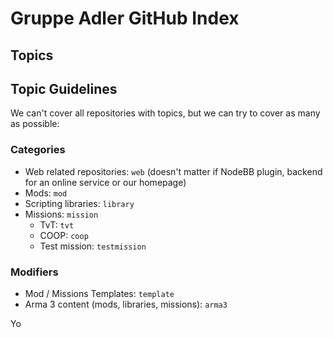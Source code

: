 # Gruppe Adler GitHub Index

## Topics

## Topic Guidelines
We can't cover all repositories with topics, but we can try to cover as many as possible:

### Categories
- Web related repositories: `web` (doesn't matter if NodeBB plugin, backend for an online service or our homepage)
- Mods: `mod`
- Scripting libraries: `library`
- Missions: `mission`
  - TvT: `tvt`
  - COOP: `coop`
  - Test mission: `testmission`

### Modifiers
- Mod / Missions Templates: `template`
- Arma 3 content (mods, libraries, missions): `arma3`


<div class="Box d-flex pinned-item-list-item p-3 width-full js-pinned-item-list-item public sortable-button-item source reorderable">
    Yo
</div>